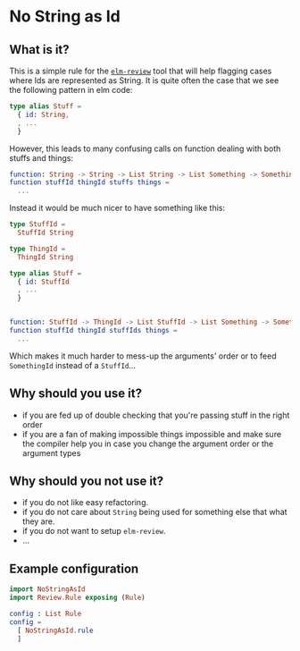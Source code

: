 # No String as Id

## What is it?

This is a simple rule for the [`elm-review`](https://package.elm-lang.org/packages/jfmengels/elm-review/latest/) tool that will help flagging cases where Ids are represented as String. It is quite often the case that we see the following pattern in elm code:

```elm
type alias Stuff =
  { id: String,
  , ...
  }
```

However, this leads to many confusing calls on function dealing with both stuffs and things:

```elm
function: String -> String -> List String -> List Something -> SomethingElse
function stuffId thingId stuffs things =
  ...
```

Instead it would be much nicer to have something like this:

```elm
type StuffId =
  StuffId String

type ThingId =
  ThingId String

type alias Stuff =
  { id: StuffId
  , ...
  }


function: StuffId -> ThingId -> List StuffId -> List Something -> SomethingElse
function stuffId thingId stuffIds things =
  ...
```

Which makes it much harder to mess-up the arguments' order or to feed `SomethingId` instead of a `StuffId`...

## Why should you use it?

- if you are fed up of double checking that you're passing stuff in the right order
- if you are a fan of making impossible things impossible and make sure the compiler help you in case you change the argument order or the argument types

## Why should you not use it?

- if you do not like easy refactoring.
- if you do not care about `String` being used for something else that what they are.
- if you do not want to setup `elm-review`.
- ...

## Example configuration

```elm
import NoStringAsId
import Review.Rule exposing (Rule)

config : List Rule
config =
  [ NoStringAsId.rule
  ]
```
